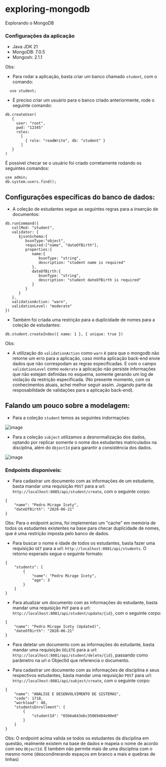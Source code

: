 # exploring-mongodb
Explorando o MongoDB

### Configurações da aplicação

* Java JDK 21
* MongoDB: 7.0.5
* Mongosh: 2.1.1

Obs: 

- Para rodar a aplicação, basta criar um banco chamado `student`, com o comando:

```
  use student;
```

- É preciso criar um usuário para o banco criado anteriormente, rode o seguinte comando:

```
db.createUser(
   {
     user: "root",
     pwd: "12345"
     roles:
       [
         { role: "readWrite", db: "student" }
       ]
   }
)
```

É possível checar se o usuário foi criado corretamente rodando os seguintes comandos:

```
use admin;
db.system.users.find();
```

## Configurações específicas do banco de dados:

* A coleção de estudantes segue as seguintes regras para a inserção de documentos:

```
db.runCommand({
   collMod: "student",
   validator: {
      $jsonSchema:{
         bsonType:"object",
         required:["name", "dateOfBirth"],
         properties:{
            name:{
               bsonType: "string",
               description: "student name is required"
            },
            dateOfBirth:{
               bsonType: "string",
               description: "student dateOfBirth is required"
            }
         }
      }
   },
   validationAction: "warn", 
   validationLevel: "moderate"
})
```

* Também foi criada uma restrição para a duplicidade de nomes para a coleção de estudantes:

```
db.student.createIndex({ name: 1 }, { unique: true })
```

Obs:

- A utilização do `validationAction` como `warn` é para que o mongodb não retorne um erro para a aplicação, caso minha aplicação back-end envie dados que não correspodam as regras especificadas. E com o campo `validationLevel` como `moderate` a aplicação não persiste informações que não estejam definidas no esquema, somente gerando um log de violação da restrição especificada. (No presente momento, com os conhecimentos atuais, achei melhor seguir assim. Jogando parte da resposabilidade de validações para a aplicação back-end).

## Falando um pouco sobre a modelagem:

* Para a coleção `student` temos as seguintes indormações:

![image](https://github.com/edirlucasi7/exploring-mongodb/assets/28410756/ce79570f-f1a0-40f9-b02d-7868e4908670)

* Para a coleção `subject` utilizamos a desnormalização dos dados, optando por replicar somente o nome dos estudantes matriculados na disciplina, além do `ObjectId` para garantir a consistência dos dados.

![image](https://github.com/edirlucasi7/exploring-mongodb/assets/28410756/a559ea11-a103-47e1-859e-1717241afd27)


### Endpoints disponíveis:


* Para cadastrar um documento com as informações de um estudante, basta mandar uma requisição `POST` para a url: `http://localhost:8085/api/student/create`, com o seguinte corpo: 

```
{
	"name": "Pedro Mirage Icety",
	"dateOfBirth": "2020-06-21"
}
```

Obs: Para o endpoint acima, foi implementao um "cache" em memória de todos os estudantes existentes na base para checar duplicidade de nomes, que é uma restrição imposta pelo banco de dados.

* Para buscar o nome e idade de todos os estudantes, basta fazer uma requisição `GET` para a url: `http://localhost:8081/api/students`. O retorno esperado segue o seguinte formato:

```
{
	"students": [
		{
			"name": "Pedro Mirage Icety",
			"age": 3
		}
	]
}
```

* Para atualizar um documento com as informações do estudante, basta mandar uma requisição `PUT` para a url: `http://localhost:8081/api/student/update/{id}`, com o seguinte corpo:

```
{
	"name": "Pedro Mirage Icety (Updated)",
	"dateOfBirth": "2020-06-21"
}
```

* Para deletar um documento com as informações do estudante, basta mandar uma requisição `DELETE` para a url: `http://localhost:8081/api/student/delete/{id}`, passando como parâmetro na url o ObjectId que referencia o documento.

* Para cadastrar um documento com as informações de disciplina e seus respectivos estudantes, basta mandar uma requisição `POST` para url: `http://localhost:8081/api/subject/create`, com o seguinte corpo:

```
{
	"name": "ANALISE E DESENVOLVIMENTO DE SISTEMAS",
	"code": 1718,
	"workload": 48,
	"studentsEnrollment": [
		{
			"studentId": "65b6a643ebc35069484e90e8"
		}
	]
}
```

Obs: O endpoint acima valida se todos os estudantes da disciplina em questão, realmente existem na base de dados e mapeia o nome de acordo com seu `ObjectId`. E também não permite mais de uma disciplina com o mesmo nome (descondirerando espaços em branco a mais e quebras de linhas)
